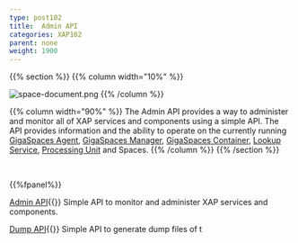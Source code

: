 ```yaml
---
type: post102
title:  Admin API
categories: XAP102
parent: none
weight: 1900
---
```



 


{{% section %}}
{{% column  width="10%" %}}

![space-document.png](/attachment_files/subject/admin-api.png)
{{% /column %}}

{{% column width="90%" %}}
The Admin API provides a way to administer and monitor all of XAP services and components using a simple API. The API provides information and the ability to operate on the currently running [GigaSpaces Agent](/product_overview/service-grid.html#gsa), [GigaSpaces Manager](/product_overview/service-grid.html#gsm), [GigaSpaces Container](/product_overview/service-grid.html#gsc), [Lookup Service](/product_overview/service-grid.html#lus), [Processing Unit](./the-processing-unit-overview.html) and Spaces.
{{% /column %}}
{{% /section %}}

<br>

{{%fpanel%}}

[Admin API](./administration-and-monitoring-api.html){{<wbr>}}
Simple API to monitor and administer XAP services and components.

[Dump API](./dump.html){{<wbr>}}
Simple API to generate dump files of t
